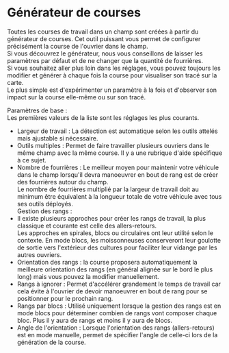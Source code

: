 # Générateur de courses
  
Toutes les courses de travail dans un champ sont créées à partir du générateur de courses. Cet outil puissant vous permet de configurer précisément la course de l'ouvrier dans le champ.  
Si vous découvrez le générateur, nous vous conseillons de laisser les paramètres par défaut et de ne changer que la quantité de fourrières.  
Si vous souhaitez aller plus loin dans les réglages, vous pouvez toujours les modifier et générer à chaque fois la course pour visualiser son tracé sur la carte.  
Le plus simple est d'expérimenter un paramètre à la fois et d'observer son impact sur la course elle-même ou sur son tracé.  

  
Paramètres de base :  
Les premières valeurs de la liste sont les réglages les plus courants.  
- Largeur de travail : La détection est automatique selon les outils attelés mais ajustable si nécessaire.  
- Outils multiples : Permet de faire travailler plusieurs ouvriers dans le même champ avec la même course. Il y a une rubrique d'aide spécifique à ce sujet.  
- Nombre de fourrières : Le meilleur moyen pour maintenir votre véhicule dans le champ lorsqu'il devra manoeuvrer en bout de rang est de créer des fourrières autour du champ.  
Le nombre de fourrières multiplié par la largeur de travail doit au minimum être équivalent à la longueur totale de votre véhicule avec tous ses outils déployés.  
Gestion des rangs :  
- Il existe plusieurs approches pour créer les rangs de travail, la plus classique et courante est celle des allers-retours.   
Les approches en spirales, blocs ou circulaires ont leur utilité selon le contexte. En mode blocs, les moissonneuses conserveront leur goulotte de sortie vers l'extérieur des cultures pour faciliter leur vidange par les autres ouvriers.  
- Orientation des rangs : la course proposera automatiquement la meilleure orientation des rangs (en général alignée sur le bord le plus long) mais vous pouvez la modifier manuellement.  
- Rangs à ignorer : Permet d'accélérer grandement le temps de travail car cela évite à l'ouvrier de devoir manoeuvrer en bout de rang pour se positionner pour le prochain rang.  
- Rangs par blocs : Utilisé uniquement lorsque la gestion des rangs est en mode blocs pour déterminer combien de rangs vont composer chaque bloc. Plus il y aura de rangs et moins il y aura de blocs.  
- Angle de l'orientation : Lorsque l'orientation des rangs (allers-retours) est en mode manuelle, permet de spécifier l'angle de celle-ci lors de la génération de la course.  
